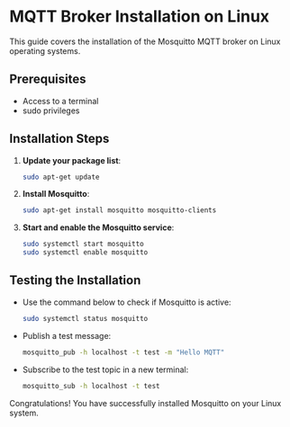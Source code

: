 # MQTT Broker Installation on Linux

This guide covers the installation of the Mosquitto MQTT broker on Linux operating systems.

## Prerequisites
- Access to a terminal
- sudo privileges

## Installation Steps
1. **Update your package list**:
   ```bash
   sudo apt-get update
   ```
2. **Install Mosquitto**:
   ```bash
   sudo apt-get install mosquitto mosquitto-clients
   ```
3. **Start and enable the Mosquitto service**:
   ```bash
   sudo systemctl start mosquitto
   sudo systemctl enable mosquitto
   ```

## Testing the Installation
- Use the command below to check if Mosquitto is active:
  ```bash
  sudo systemctl status mosquitto
  ```
- Publish a test message:
  ```bash
  mosquitto_pub -h localhost -t test -m "Hello MQTT"
  ```
- Subscribe to the test topic in a new terminal:
  ```bash
  mosquitto_sub -h localhost -t test
  ```

Congratulations! You have successfully installed Mosquitto on your Linux system.
